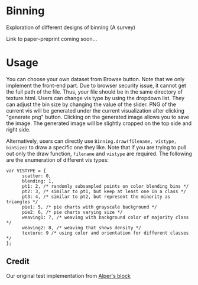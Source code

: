 # Binning
Exploration of different designs of binning (A survey)

Link to paper-preprint coming soon...

# Usage
You can choose your own dataset from Browse button. 
Note that we only implement the front-end part. 
Due to browser security issue, it cannot get the full path of the file.
Thus, your file should be in the same directory of texture.html.
Users can change vis type by using the dropdown list.
They can adjust the bin size by changing the value of the slider.
PNG of the current vis will be generated under the current visualization after clicking "generate png" button.
Clicking on the generated image allows you to save the image.
The generated image will be slightly cropped on the top side and right side.

Alternatively, users can directly use ```Binning.draw(filename, vistype, binSize)``` to draw a specific one they like.
Note that if you are trying to pull out only the draw function, ```filename``` and ```vistype``` are required.
The following are the enumeration of different vis types:
```
var VISTYPE = {
	  scatter: 0,
	  blending: 1,
	  pt1: 2, /* randomly subsampled points on color blending bins */
	  pt2: 3, /* similar to pt1, but keep at least one in a class */
	  pt3: 4, /* similar to pt2, but represent the minority as triangles */
	  pie1: 5, /* pie charts with grayscale background */
	  pie2: 6, /* pie charts varying size */
	  weaving1: 7, /* weaving with background color of majority class */
	  weaving2: 8, /* weaving that shows density */
	  texture: 9 /* using color and orientation for different classes */
};
```

## Credit
Our original test implementation from [Alper's block](http://bl.ocks.org/yelper/307b1cef7ef792722d4cbde61099a265)
